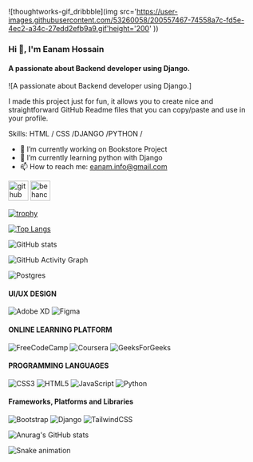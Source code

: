![thoughtworks-gif_dribbble](img src='https://user-images.githubusercontent.com/53260058/200557467-74558a7c-fd5e-4ec2-a34c-27edd2efb9a9.gif'height='200' ))
### Hi 👋, I'm Eanam Hossain
#### A passionate about Backend developer using Django.
![A passionate about Backend developer using Django.]

I made this project just for fun, it allows you to create nice and straightforward GitHub Readme files that you can copy/paste and use in your profile.

Skills:  HTML / CSS /DJANGO /PYTHON / 

- 🔭 I’m currently working on Bookstore Project 
- 🌱 I’m currently learning  python with Django 
- 📫 How to reach me: eanam.info@gmail.com 


[<img src='https://cdn.jsdelivr.net/npm/simple-icons@3.0.1/icons/github.svg' alt='github' height='40' weight='400'>](https://github.com/eanamhossain)  [<img src='https://cdn.jsdelivr.net/npm/simple-icons@3.0.1/icons/behance.svg' alt='behance' height='40'>](https://www.behance.net/eanamhossain96)  

[![trophy](https://github-profile-trophy.vercel.app/?username=eanamhossain)](https://github.com/ryo-ma/github-profile-trophy)

[![Top Langs](https://github-readme-stats.vercel.app/api/top-langs/?username=eanamhossain)](https://github.com/anuraghazra/github-readme-stats)

![GitHub stats](https://github-readme-stats.vercel.app/api?username=eanamhossain&show_icons=true)  

![GitHub Activity Graph](https://activity-graph.herokuapp.com/graph?username=eanamhossain)  

![Postgres](https://img.shields.io/badge/postgres-%23316192.svg?style=for-the-badge&logo=postgresql&logoColor=white)
#### UI/UX DESIGN
![Adobe XD](https://img.shields.io/badge/Adobe%20XD-470137?style=for-the-badge&logo=Adobe%20XD&logoColor=#FF61F6)
![Figma](https://img.shields.io/badge/figma-%23F24E1E.svg?style=for-the-badge&logo=figma&logoColor=white)

#### ONLINE LEARNING PLATFORM
![FreeCodeCamp](https://img.shields.io/badge/Freecodecamp-%23123.svg?&style=for-the-badge&logo=freecodecamp&logoColor=green)
![Coursera](https://img.shields.io/badge/Coursera-%230056D2.svg?style=for-the-badge&logo=Coursera&logoColor=white)
![GeeksForGeeks](https://img.shields.io/badge/GeeksforGeeks-gray?style=for-the-badge&logo=geeksforgeeks&logoColor=35914c)

#### PROGRAMMING LANGUAGES
![CSS3](https://img.shields.io/badge/css3-%231572B6.svg?style=for-the-badge&logo=css3&logoColor=white)
![HTML5](https://img.shields.io/badge/html5-%23E34F26.svg?style=for-the-badge&logo=html5&logoColor=white)
![JavaScript](https://img.shields.io/badge/javascript-%23323330.svg?style=for-the-badge&logo=javascript&logoColor=%23F7DF1E)
![Python](https://img.shields.io/badge/python-3670A0?style=for-the-badge&logo=python&logoColor=ffdd54)

#### Frameworks, Platforms and Libraries
![Bootstrap](https://img.shields.io/badge/bootstrap-%23563D7C.svg?style=for-the-badge&logo=bootstrap&logoColor=white)
![Django](https://img.shields.io/badge/django-%23092E20.svg?style=for-the-badge&logo=django&logoColor=white)
![TailwindCSS](https://img.shields.io/badge/tailwindcss-%2338B2AC.svg?style=for-the-badge&logo=tailwind-css&logoColor=white)

![Anurag's GitHub stats](https://github-readme-stats.vercel.app/api?username=eanamhossaina&show_icons=true&theme=radical)

![Snake animation](https://github.com/thepiyushmalhotra/thepiyushmalhotra/blob/output/github-contribution-grid-snake.svg)







